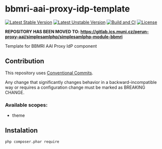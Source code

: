 # bbmri-aai-proxy-idp-template

[![Latest Stable Version](https://poser.pugx.org/bbmri/simplesamlphp-module-bbmri/v/stable)](https://packagist.org/packages/bbmri/simplesamlphp-module-bbmri)
[![Latest Unstable Version](https://poser.pugx.org/bbmri/simplesamlphp-module-bbmri/v/unstable)](https://packagist.org/packages/bbmri/simplesamlphp-module-bbmri)
[![Build and CI](https://github.com/CESNET/bbmri-aai-proxy-idp-template/actions/workflows/build_and_check.yml/badge.svg)](https://github.com/CESNET/bbmri-aai-proxy-idp-template/build_and_check.yml)
[![License](https://poser.pugx.org/bbmri/simplesamlphp-module-bbmri/license)](https://packagist.org/packages/bbmri/simplesamlphp-module-bbmri)

**REPOSITORY HAS BEEN MOVED TO: https://gitlab.ics.muni.cz/perun-proxy-aai/simplesamlphp/simplesamlphp-module-bbmri**

Template for BBMRI AAI Proxy IdP component

## Contribution

This repository uses [Conventional Commits](https://www.npmjs.com/package/@commitlint/config-conventional).

Any change that significantly changes behavior in a backward-incompatible way or requires a configuration change must be marked as BREAKING CHANGE.

### Available scopes:
* theme

## Instalation
`php composer.phar require`
